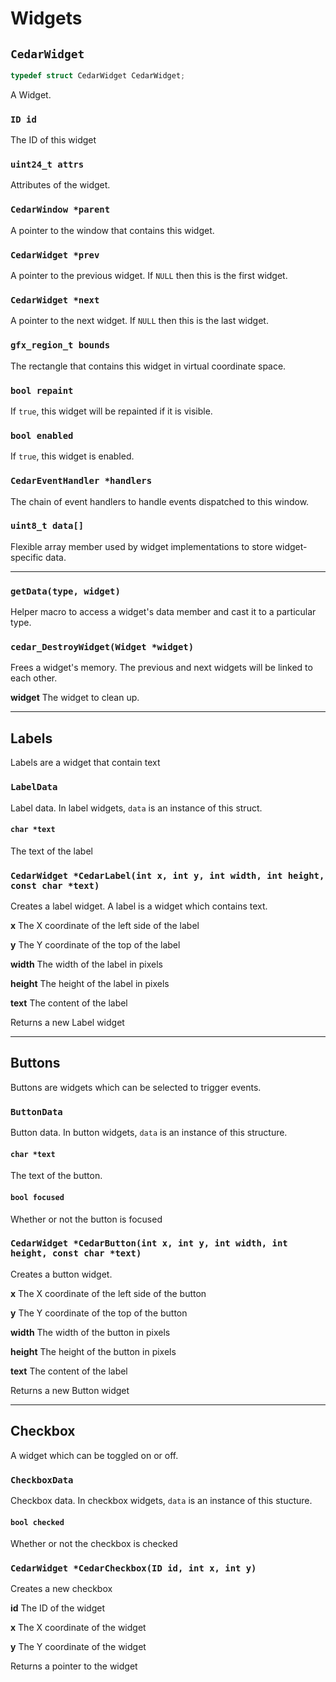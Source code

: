 # Widgets

## `CedarWidget`
```c
typedef struct CedarWidget CedarWidget;
```
A Widget.


### `ID id`
The ID of this widget


### `uint24_t attrs`
Attributes of the widget.


### `CedarWindow *parent`
A pointer to the window that contains this widget.


### `CedarWidget *prev`
A pointer to the previous widget. If `NULL` then this is the first widget.


### `CedarWidget *next`
A pointer to the next widget. If `NULL` then this is the last widget.


### `gfx_region_t bounds`
The rectangle that contains this widget in virtual coordinate space.


### `bool repaint`
If `true`, this widget will be repainted if it is visible.


### `bool enabled`
If `true`, this widget is enabled.


### `CedarEventHandler *handlers`
The chain of event handlers to handle events dispatched to this window.


### `uint8_t data[]`
Flexible array member used by widget implementations to store widget-specific data.

---

### `getData(type, widget)`
Helper macro to access a widget's data member and cast it to a particular type.


### `cedar_DestroyWidget(Widget *widget)`
Frees a widget's memory. The previous and next widgets will be linked to each
other.

**widget** The widget to clean up.


---

## Labels
Labels are a widget that contain text


### `LabelData`
Label data. In label widgets, `data` is an instance of this struct.


#### `char *text`
The text of the label


### `CedarWidget *CedarLabel(int x, int y, int width, int height, const char *text)`
Creates a label widget. A label is a widget which contains text.

**x** The X coordinate of the left side of the label

**y** The Y coordinate of the top of the label

**width** The width of the label in pixels

**height** The height of the label in pixels

**text** The content of the label

Returns a new Label widget

---

## Buttons
Buttons are widgets which can be selected to trigger events.


### `ButtonData`
Button data. In button widgets, `data` is an instance of this structure.


#### `char *text`
The text of the button.


#### `bool focused`
Whether or not the button is focused


### `CedarWidget *CedarButton(int x, int y, int width, int height, const char *text)`
Creates a button widget.

**x** The X coordinate of the left side of the button

**y** The Y coordinate of the top of the button

**width** The width of the button in pixels

**height** The height of the button in pixels

**text** The content of the label

Returns a new Button widget

---

## Checkbox
A widget which can be toggled on or off.


### `CheckboxData`
Checkbox data. In checkbox widgets, `data` is an instance of this stucture.


#### `bool checked`
Whether or not the checkbox is checked


### `CedarWidget *CedarCheckbox(ID id, int x, int y)`
Creates a new checkbox

**id** The ID of the widget

**x** The X coordinate of the widget

**y** The Y coordinate of the widget

Returns a pointer to the widget
